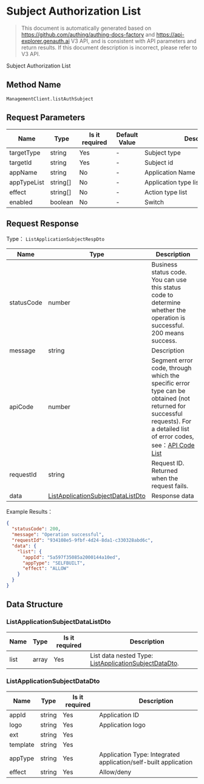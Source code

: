 # Subject Authorization List

<!--
Warning ⚠️:
Do not modify this document directly,
https://github\.com/Authing/authing-docs-factory
Use this project to generate
-->

<LastUpdated />

> This document is automatically generated based on https://github.com/authing/authing-docs-factory and https://api-explorer.genauth.ai V3 API, and is consistent with API parameters and return results. If this document description is incorrect, please refer to V3 API.

Subject Authorization List

## Method Name

`ManagementClient.listAuthSubject`

## Request Parameters

| Name        | Type     | <div style="width:80px">Is it required</div> | <div style="width:60px">Default Value</div> | <div style="width:300px">Description</div> | <div style="width:200px">Example Value</div> |
| ----------- | -------- | -------------------------------------------- | ------------------------------------------- | ------------------------------------------ | -------------------------------------------- |
| targetType  | string   | Yes                                          | -                                           | Subject type                               | `USER`                                       |
| targetId    | string   | Yes                                          | -                                           | Subject id                                 | `6229ffaxxxxxxxxcade3e3d9`                   |
| appName     | string   | No                                           | -                                           | Application Name                           | `Application One`                            |
| appTypeList | string[] | No                                           | -                                           | Application type list                      | `["SELFBUILT"]`                              |
| effect      | string[] | No                                           | -                                           | Action type list                           | `["ALLOW","DENY"]`                           |
| enabled     | boolean  | No                                           | -                                           | Switch                                     | `true`                                       |

## Request Response

Type： `ListApplicationSubjectRespDto`

| Name       | Type                                                                               | Description                                                                                                                                                                                                                                                                                                                                       |
| ---------- | ---------------------------------------------------------------------------------- | ------------------------------------------------------------------------------------------------------------------------------------------------------------------------------------------------------------------------------------------------------------------------------------------------------------------------------------------------- |
| statusCode | number                                                                             | Business status code. You can use this status code to determine whether the operation is successful. 200 means success.                                                                                                                                                                                                                           |
| message    | string                                                                             | Description                                                                                                                                                                                                                                                                                                                                       |
| apiCode    | number                                                                             | Segment error code, through which the specific error type can be obtained (not returned for successful requests). For a detailed list of error codes, see：[API Code List](https://api-explorer.genauth.ai/?tag=group/%E5%BC%80%E5%8F%91%E5%87%86%E5%A4%87#tag/%E5%BC%80%E5%8F%91%E5%87%86%E5%A4%87/%E9%94%99%E8%AF%AF%E5%A4%84%E7%90%86/apiCode) |
| requestId  | string                                                                             | Request ID. Returned when the request fails.                                                                                                                                                                                                                                                                                                      |
| data       | <a href="#ListApplicationSubjectDataListDto">ListApplicationSubjectDataListDto</a> | Response data                                                                                                                                                                                                                                                                                                                                     |

Example Results：

```json
{
  "statusCode": 200,
  "message": "Operation successful",
  "requestId": "934108e5-9fbf-4d24-8da1-c330328abd6c",
  "data": {
    "list": {
      "appId": "5a597f35085a2000144a10ed",
      "appType": "SELFBUILT",
      "effect": "ALLOW"
    }
  }
}
```

## Data Structure

### <a id="ListApplicationSubjectDataListDto"></a> ListApplicationSubjectDataListDto

| Name | Type  | <div style="width:80px">Is it required</div> | <div style="width:300px">Description</div>                                                         | <div style="width:200px">Example Value</div> |
| ---- | ----- | -------------------------------------------- | -------------------------------------------------------------------------------------------------- | -------------------------------------------- |
| list | array | Yes                                          | List data nested Type: <a href="#ListApplicationSubjectDataDto">ListApplicationSubjectDataDto</a>. |                                              |

### <a id="ListApplicationSubjectDataDto"></a> ListApplicationSubjectDataDto

| Name     | Type   | <div style="width:80px">Is it required</div> | <div style="width:300px">Description</div>                      | <div style="width:200px">Example Value</div> |
| -------- | ------ | -------------------------------------------- | --------------------------------------------------------------- | -------------------------------------------- |
| appId    | string | Yes                                          | Application ID                                                  | `5a597f35085a2000144a10ed`                   |
| logo     | string | Yes                                          | Application logo                                                |                                              |
| ext      | string | Yes                                          |                                                                 |                                              |
| template | string | Yes                                          |                                                                 |                                              |
| appType  | string | Yes                                          | Application Type: Integrated application/self-built application | INTEGRATED                                   |
| effect   | string | Yes                                          | Allow/deny                                                      | ALLOW                                        |
